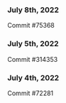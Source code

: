 ### July 8th, 2022

Commit #75368

### July 5th, 2022

Commit #314353


### July 4th, 2022

Commit #72281
